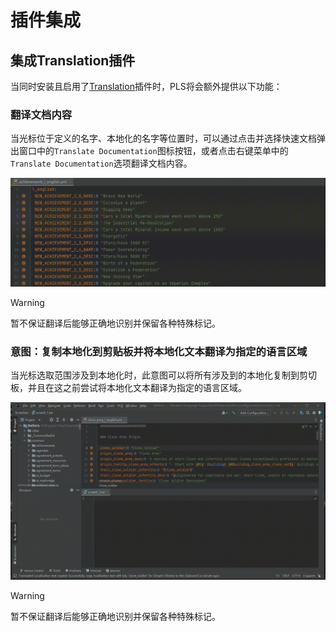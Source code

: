 # 插件集成

## 集成**Translation**插件

当同时安装且启用了[Translation](https://github.com/YiiGuxing/TranslationPlugin)插件时，PLS将会额外提供以下功能：

### 翻译文档内容

当光标位于定义的名字、本地化的名字等位置时，可以通过点击并选择快速文档弹出窗口中的`Translate Documentation`图标按钮，或者点击右键菜单中的`Translate Documentation`选项翻译文档内容。

![](../images/plugin-integration/translate_documentation.gif)

> [!warning]
>
> 暂不保证翻译后能够正确地识别并保留各种特殊标记。

### 意图：复制本地化到剪贴板并将本地化文本翻译为指定的语言区域

当光标选取范围涉及到本地化时，此意图可以将所有涉及到的本地化复制到剪切板，并且在这之前尝试将本地化文本翻译为指定的语言区域。

![](../images/plugin-integration/intention_copy_loc_for_locale.gif)

> [!warning]
>
> 暂不保证翻译后能够正确地识别并保留各种特殊标记。
